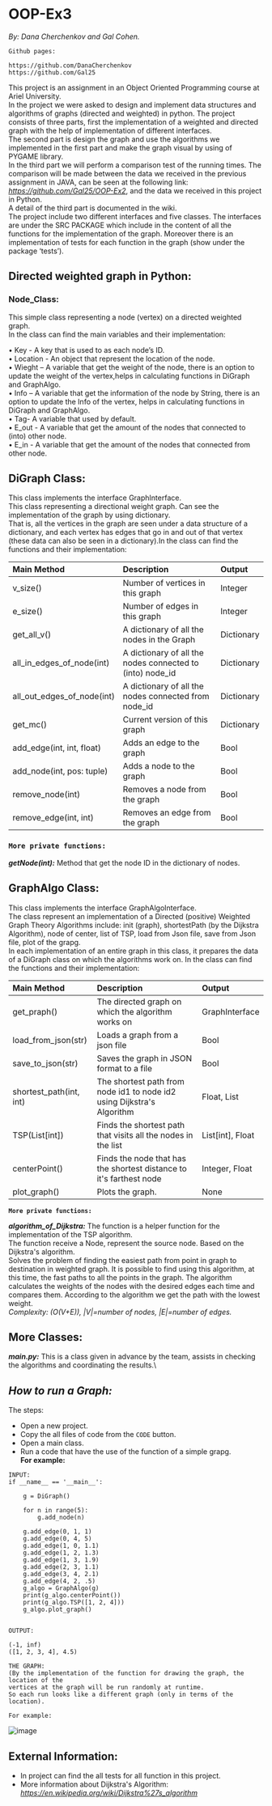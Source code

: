 # OOP-Ex3

_By: Dana Cherchenkov and Gal Cohen._
```
Github pages:

https://github.com/DanaCherchenkov 
https://github.com/Gal25
```

This project is an assignment in an Object Oriented Programming course at Ariel University.\
In the project we were asked to design and implement data structures and algorithms of graphs (directed and weighted) in python. 
The project consists of three parts, first the implementation of a weighted and directed graph with the help of implementation of different interfaces. \
The second part is design the graph and use the algorithms we implemented in the first part and make the graph visual by using of PYGAME library.\
In the third part we will perform a comparison test of the running times. The comparison will be made between the data we received in the previous assignment in JAVA, can be seen at the following link: _https://github.com/Gal25/OOP-Ex2_, and the data we received in this project in Python.\
A detail of the third part is documented in the wiki.\
The project include two different interfaces and five classes. The interfaces are under the SRC PACKAGE which include in the content of all the functions for the implementation of the graph. Moreover there is an implementation of tests for each function in the graph (show under the package ‘tests’).



## Directed weighted graph in Python:
### __Node_Class:__
This simple class representing a node (vertex) on a directed weighted graph.\
In the class can find the main variables and their implementation:

•	Key -  A key that is used to as each node’s ID.\
•	Location -  An object that represent the location of the node.\
•	Wieght – A variable that get the weight of the node, there is an option to update the weight of the vertex,helps in calculating functions in DiGraph and GraphAlgo.\
•	Info –  A variable that get the information of the node by String, there is an option to update the Info of the vertex, helps in calculating functions in DiGraph and GraphAlgo.\
•	Tag- A variable that used by default.\
• E_out - A variable that get the amount of the nodes that connected to (into) other node.\
• E_in - A variable that get the amount of the nodes that connected from other node.


## __DiGraph Class:__
This class implements the interface GraphInterface.\
This class representing  a directional weight graph. Can see the implementation of the graph by using dictionary.\
That is, all the vertices in the graph are seen under a data structure of a dictionary, and each vertex has edges that go in and out of that vertex (these data can also be seen in a dictionary).In the class can find the functions and their implementation:

| __Main Method__ | __Description__ | __Output__ |
| :---------------- | :---------------- | :---------------|
| v_size() | Number of vertices in this graph | Integer |
| e_size() | Number of edges in this graph | Integer |
| get_all_v() | A dictionary of all the nodes in the Graph | Dictionary |
| all_in_edges_of_node(int) | A dictionary of all the nodes connected to (into) node_id | Dictionary |
| all_out_edges_of_node(int) | A dictionary of all the nodes connected from node_id | Dictionary |
| get_mc() | Current version of this graph | Dictionary |
| add_edge(int, int, float) | Adds an edge to the graph | Bool |
| add_node(int, pos: tuple) | Adds a node to the graph | Bool |
| remove_node(int) | Removes a node from the graph | Bool |
| remove_edge(int, int) | Removes an edge from the graph | Bool |





### __`More private functions:`__
**_getNode(int):_** Method that get the node ID in the dictionary of nodes.




## __GraphAlgo Class:__
This class implements the interface GraphAlgoInterface.\
The class represent an implementation of a Directed (positive) Weighted Graph Theory Algorithms include: init (graph), shortestPath (by the Dijkstra Algorithm), node of center, list of TSP, load from Json file, save from Json file, plot of the grapg.\
In each implementation of an entire graph in this class, it prepares the data of a DiGraph class on which the algorithms work on.
In the class can find the functions and their implementation:


| __Main Method__ | __Description__ | __Output__|
| :---------------- | :---------------- | :-------------|
| get_praph() | The directed graph on which the algorithm works on | GraphInterface |
| load_from_json(str) | Loads a graph from a json file | Bool |
| save_to_json(str) | Saves the graph in JSON format to a file | Bool | 
| shortest_path(int, int) | The shortest path from node id1 to node id2 using Dijkstra's Algorithm | Float, List |
| TSP(List[int]) | Finds the shortest path that visits all the nodes in the list | List[int], Float |
| centerPoint() | Finds the node that has the shortest distance to it's farthest node | Integer, Float |
| plot_graph() | Plots the graph. | None|

  
__`More private functions:`__
  
**_algorithm_of_Dijkstra:_** The function is a helper function for the implementation of the TSP algorithm.\
The function receive a Node, represent the source node. Based on the Dijkstra's algorithm.\
Solves the problem of finding the easiest path from point in graph to destination in weighted graph. It is possible to find using       this algorithm, at this time, the fast paths to all the points in the graph. The algorithm calculates the weights of the nodes with     the desired edges each time and compares them. According to the algorithm we get the path with the lowest weight.\
_Complexity: (O(V+E)), |V|=number of nodes, |E|=number of edges._




## __More Classes:__
**_main.py:_**  This is a class given in advance by the team, assists in checking the algorithms and coordinating the results.\

  
  
## _How to run a Graph:_
The steps:
* Open a new project.
* Copy the all files of code from the `CODE` button.
* Open a main class.
* Run a code that have the use of the function of a simple grapg.\
__For example:__

```
INPUT:
if __name__ == '__main__':

    g = DiGraph()
    
    for n in range(5):
        g.add_node(n)
        
    g.add_edge(0, 1, 1)
    g.add_edge(0, 4, 5)
    g.add_edge(1, 0, 1.1)
    g.add_edge(1, 2, 1.3)
    g.add_edge(1, 3, 1.9)
    g.add_edge(2, 3, 1.1)
    g.add_edge(3, 4, 2.1)
    g.add_edge(4, 2, .5)
    g_algo = GraphAlgo(g)
    print(g_algo.centerPoint())
    print(g_algo.TSP([1, 2, 4]))
    g_algo.plot_graph()
    
```

```
OUTPUT:

(-1, inf)
([1, 2, 3, 4], 4.5)

```
```
THE GRAPH:
(By the implementation of the function for drawing the graph, the location of the
vertices at the graph will be run randomly at runtime.
So each run looks like a different graph (only in terms of the location).

For example: 

```

![image](https://user-images.githubusercontent.com/92858287/147478708-dbc68073-c1a3-48df-bdfb-3dcd16ceac7c.png)



  
  
 
 
## External Information:
  
  * In project can find the all tests for all function in this project.
  * More information about Dijkstra's Algorithm: *https://en.wikipedia.org/wiki/Dijkstra%27s_algorithm* 

  
